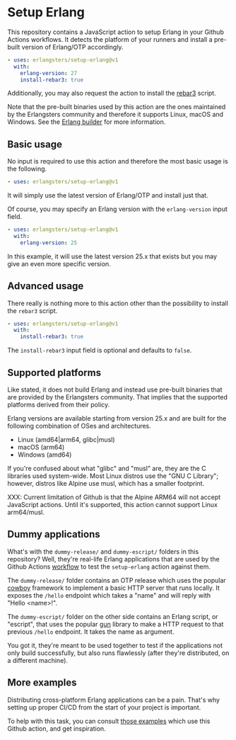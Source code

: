 # Setup Erlang

This repository contains a JavaScript action to setup Erlang in your Github
Actions workflows. It detects the platform of your runners and install a
pre-built version of Erlang/OTP accordingly.

```yaml
- uses: erlangsters/setup-erlang@v1
  with:
    erlang-version: 27
    install-rebar3: true
```

Additionally, you may also request the action to install the
[rebar3](https://rebar3.org/) script.

Note that the pre-built binaries used by this action are the ones maintained by
the Erlangsters community and therefore it supports Linux, macOS and Windows.
See the [Erlang builder](https://github.com/erlangsters/build-erlang) for more
information.

## Basic usage

No input is required to use this action and therefore the most basic usage is
the following.

```yaml
- uses: erlangsters/setup-erlang@v1
```

It will simply use the latest version of Erlang/OTP and install just that.

Of course, you may specify an Erlang version with the `erlang-version` input
field.

```yaml
- uses: erlangsters/setup-erlang@v1
  with:
    erlang-version: 25
```

In this example, it will use the latest version 25.x that exists but you may
give an even more specific version.

## Advanced usage

There really is nothing more to this action other than the possibility to
install the `rebar3` script.

```yaml
- uses: erlangsters/setup-erlang@v1
  with:
    install-rebar3: true
```

The `install-rebar3` input field is optional and defaults to `false`.

## Supported platforms

Like stated, it does not build Erlang and instead use pre-built binaries that
are provided by the Erlangsters community. That implies that the supported
platforms derived from their policy.

Erlang versions are available starting from version 25.x and are built for the
following combination of OSes and architectures.

- Linux (amd64|arm64, glibc|musl)
- macOS (arm64)
- Windows (amd64)

If you're confused about what "glibc" and "musl" are, they are the C libraries
used system-wide. Most Linux distros use the "GNU C Library"; however, distros
like Alpine use musl, which has a smaller footprint.

XXX: Current limitation of Github is that the Alpine ARM64 will not accept
     JavaScript actions. Until it's supported, this action cannot support
     Linux arm64/musl.

## Dummy applications

What's with the `dummy-release/` and `dummy-escript/` folders in this
repository? Well, they're real-life Erlang applications that are used by the
Github Actions [workflow](.github/workflows/setup-erlang.yml) to test the
`setup-erlang` action against them.

The `dummy-release/` folder contains an OTP release which uses the popular
[cowboy](https://ninenines.eu/docs/en/cowboy/2.12/guide/) framework to
implement a basic HTTP server that runs locally. It exposes the `/hello`
endpoint which takes a "name" and will reply with "Hello \<name\>!".

The `dummy-escript/` folder on the other side contains an Erlang script, or
"escript", that uses the popular
[gun](https://ninenines.eu/docs/en/gun/2.1/guide/) library to make a HTTP
request to that previous `/hello` endpoint. It takes the name as argument.

You got it, they're meant to be used together to test if the applications not
only build successfully, but also runs flawlessly (after they're distributed,
on a different machine).

## More examples

Distributing cross-platform Erlang applications can be a pain. That's why
setting up proper CI/CD from the start of your project is important.

To help with this task, you can consult
[those examples](https://github.com/erlangsters/setup-erlang-examples) which
use this Github action, and get inspiration.

